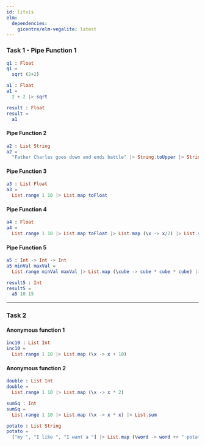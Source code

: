 ```yaml
---
id: litvis
elm:
  dependencies:
    gicentre/elm-vegalite: latest
---
```


### Task 1 - Pipe Function 1

```elm {l}
q1 : Float
q1 =
  sqrt (2+2)
```

```elm {l}
a1 : Float
a1 =
  2 + 2 |> sqrt
```

```elm {l=hidden, raw}
result : Float
result =
  a1
```

#### Pipe Function 2

```elm {l, raw}
a2 : List String
a2 =
  "Father Charles goes down and ends battle" |> String.toUpper |> String.words |> List.reverse
```

#### Pipe Function 3

```elm {l, raw}
a3 : List Float
a3 =
  List.range 1 10 |> List.map toFloat
```

#### Pipe Function 4

```elm {l, raw}
a4 : Float
a4 =
  List.range 1 10 |> List.map toFloat |> List.map (\x -> x/2) |> List.sum
```

#### Pipe Function 5

```elm {l, raw}
a5 : Int -> Int -> Int
a5 minVal maxVal =
  List.range minVal maxVal |> List.map (\cube -> cube * cube * cube) |> List.sum

result5 : Int
result5 =
  a5 10 15
```

---

### Task 2

#### Anonymous function 1

```elm {l, raw}
inc10 : List Int
inc10 =
  List.range 1 10 |> List.map (\x -> x + 10)
```

#### Anonymous function 2

```elm {l, raw}
double : List Int
double =
  List.range 1 10 |> List.map (\x -> x * 2)
```

```elm {l, raw}
sumSq : Int
sumSq =
  List.range 1 10 |> List.map (\x -> x * x) |> List.sum
```

```elm {l, raw}
potato : List String
potato =
  ["my ", "I like ", "I want a "] |> List.map (\word -> word ++ " potato")
```
